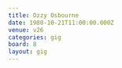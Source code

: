 ```yaml
---
title: Ozzy Osbourne
date: 1980-10-21T11:00:00.000Z
venue: v26
categories: gig
board: 8
layout: gig
---
```

